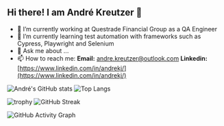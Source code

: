 ## Hi there! I am André Kreutzer 👋

- 🔭 I’m currently working at Questrade Financial Group as a QA Engineer
- 🌱 I’m currently learning test automation with frameworks such as Cypress, Playwright and Selenium
- 💬 Ask me about ...
- 📫 How to reach me:
**Email:** [andre.kreutzer@outlook.com](mailto:andre.kreutzer@outlook.com)
**Linkedin:** [https://www.linkedin.com/in/andrekj/](https://www.linkedin.com/in/andrekj/)

![André's GitHub stats](https://github-readme-stats.vercel.app/api?username=SeuUsername&show_icons=true&theme=radical)
![Top Langs](https://github-readme-stats.vercel.app/api/top-langs/?username=SeuUsername&layout=compact)

![trophy](https://github-profile-trophy.vercel.app/?username=SeuUsername&theme=onedark)
![GitHub Streak](https://streak-stats.demolab.com/?user=SeuUsername&theme=highcontrast)

![GitHub Activity Graph](https://activity-graph.herokuapp.com/graph?username=SeuUsername&theme=react-dark)
